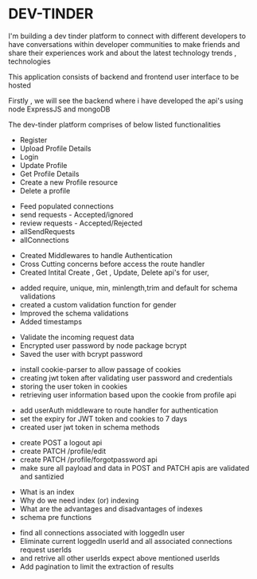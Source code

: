# DEV-TINDER

I'm building a dev tinder platform to connect with different developers to have
conversations within developer communities to make friends and share their experiences work and about the latest technology trends , technologies

This application consists of backend and frontend user interface to be hosted

Firstly , we will see the backend where i have developed the api's using node ExpressJS and mongoDB

The dev-tinder platform comprises of below listed functionalities

<!--   INITIAL LOGIN   -->

- Register
- Upload Profile Details
- Login
- Update Profile
- Get Profile Details
- Create a new Profile resource
- Delete a profile

<!-- AFTER LOGIN APIS -->

- Feed populated connections
- send requests - Accepted/ignored
- review requests - Accepted/Rejected
- allSendRequests
- allConnections

<!--  ADDED MIDDLEWARE AND CREATED ROUTES  -->

- Created Middlewares to handle Authentication
- Cross Cutting concerns before access the route handler
- Created Intital Create , Get , Update, Delete api's for user,

<!-- Explored Schema Types options   -->

- added require, unique, min, minlength,trim and default for schema validations
- created a custom validation function for gender
- Improved the schema validations
- Added timestamps

<!-- Validate Data -->

- Validate the incoming request data
- Encrypted user password by node package bcrypt
- Saved the user with bcrypt password

<!-- Authentication using JWT token  -->

- install cookie-parser to allow passage of cookies
- creating jwt token after validating user password and credentials
- storing the user token in cookies
- retrieving user information based upon the cookie from profile api

<!--  User Authentication  -->

- add userAuth middleware to route handler for authentication
- set the expiry for JWT token and cookies to 7 days
- created user jwt token in schema methods

<!-- Creating Profile APIs -->

- create POST a logout api
- create PATCH /profile/edit
- create PATCH /profile/forgotpassword api
- make sure all payload and data in POST and PATCH apis are validated and santizied

<!--  More About Indexing  -->

- What is an index
- Why do we need index (or) indexing
- What are the advantages and disadvantages of indexes
- schema pre functions

<!-- Implemented Connections Feed Api -->
- find all connections associated with loggedIn user
- Eliminate current loggedIn userId and all associated connections request userIds
- and retrive all other userIds expect above mentioned userIds
- Add pagination to limit the extraction of results


<!-- Implemetation changes for frontend view  -->